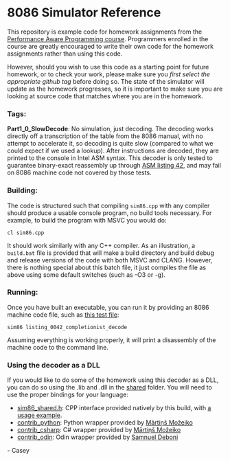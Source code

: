 # 8086 Simulator Reference

This repository is example code for homework assignments from the [Performance Aware Programming course](https://www.computerenhance.com/p/table-of-contents). Programmers enrolled in the course are greatly encouraged to write their own code for the homework assignments rather than using this code.

However, should you wish to use this code as a starting point for future homework, or to check your work, please make sure you _first select the appropriate github tag_ before doing so. The state of the simulator will update as the homework progresses, so it is important to make sure you are looking at source code that matches where you are in the homework.

### Tags:

**Part1_0_SlowDecode**: No simulation, just decoding. The decoding works directly off a transcription of the table from the 8086 manual, with no attempt to accelerate it, so decoding is quite slow (compared to what we could expect if we used a lookup). After instructions are decoded, they are printed to the console in Intel ASM syntax. This decoder is only tested to guarantee binary-exact reassembly up through [ASM listing 42](../part1/listing_0042_completionist_decode.asm), and may fail on 8086 machine code not covered by those tests.

### Building:

The code is structured such that compiling `sim86.cpp` with any compiler should produce a usable console program, no build tools necessary. For example, to build the program with MSVC you would do:

```
cl sim86.cpp
```

It should work similarly with any C++ compiler. As an illustration, a `build.bat` file is provided that will make a build directory and build debug and release versions of the code with both MSVC and CLANG. However, there is nothing special about this batch file, it just compiles the file as above using some default switches (such as -O3 or -g).

### Running:

Once you have built an executable, you can run it by providing an 8086 machine code file, such as [this test file](../part1/listing_0042_completionist_decode):

```
sim86 listing_0042_completionist_decode
```

Assuming everything is working properly, it will print a disassembly of the machine code to the command line.

### Using the decoder as a DLL

If you would like to do some of the homework using this decoder as a DLL, you can do so using the .lib and .dll in the [shared](./shared) folder. You will need to use the proper bindings for your language:

* [sim86_shared.h](./shared/sim86_shared.h): CPP interface provided natively by this build, with [a usage example](./shared/shared_library_test.cpp).
* [contrib_python](./shared/contrib_python): Python wrapper provided by [Mārtiņš Možeiko](https://github.com/mmozeiko)
* [contrib_csharp](./shared/contrib_csharp): C# wrapper provided by [Mārtiņš Možeiko](https://github.com/mmozeiko)
* [contrib_odin](./shared/contrib_odin): Odin wrapper provided by [Samnuel Deboni](https://github.com/SamuelDeboni)

\- Casey
